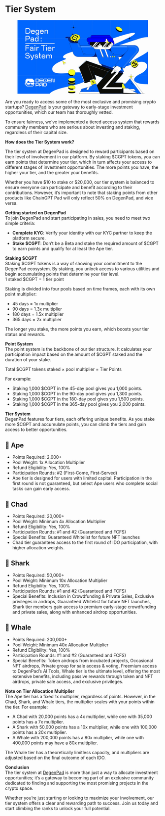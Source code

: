 # Tier System

<figure><img src="../../../.gitbook/assets/image (17).png" alt=""><figcaption></figcaption></figure>

Are you ready to access some of the most exclusive and promising crypto startups? [DegenPad](http://degenpad.com/) is your gateway to early-stage investment opportunities, which our team has thoroughly vetted.

To ensure fairness, we’ve implemented a tiered access system that rewards community members who are serious about investing and staking, regardless of their capital size.

**How does the Tier System work?**

The tier system at DegenPad is designed to reward participants based on their level of involvement in our platform. By staking $CGPT tokens, you can earn points that determine your tier, which in turn affects your access to different stages of investment opportunities. The more points you have, the higher your tier, and the greater your benefits.

Whether you have $10 to stake or $20,000, our tier system is balanced to ensure everyone can participate and benefit according to their contributions. However, it’s important to note that staking points from other products like ChainGPT Pad will only reflect 50% on DegenPad, and vice versa.

**Getting started on DegenPad**\
To join DegenPad and start participating in sales, you need to meet two simple criteria:

* **Complete KYC**: Verify your identity with our KYC partner to keep the platform secure.
* **Stake $CGPT**: Don’t be a Beta and stake the required amount of $CGPT to earn points and qualify for at least the Ape tier.

**Staking $CGPT**\
Staking $CGPT tokens is a way of showing your commitment to the DegenPad ecosystem. By staking, you unlock access to various utilities and begin accumulating points that determine your tier level.\
1 staked $CGPT = 1 tier point

Staking is divided into four pools based on time frames, each with its own point multiplier:

* 45 days = 1x multiplier
* 90 days = 1.3x multiplier
* 180 days = 1.5x multiplier
* 365 days = 2x multiplier

The longer you stake, the more points you earn, which boosts your tier status and rewards.

**Point System**\
The point system is the backbone of our tier structure. It calculates your participation impact based on the amount of $CGPT staked and the duration of your stake.

Total $CGPT tokens staked × pool multiplier = Tier Points

For example:

* Staking 1,000 $CGPT in the 45-day pool gives you 1,000 points.
* Staking 1,000 $CGPT in the 90-day pool gives you 1,300 points.
* Staking 1,000 $CGPT in the 180-day pool gives you 1,500 points.
* Staking 1,000 $CGPT in the 365-day pool gives you 2,000 points.

**Tier System**\
DegenPad features four tiers, each offering unique benefits. As you stake more $CGPT and accumulate points, you can climb the tiers and gain access to better opportunities.

## 🦧 **Ape** <a href="#id-472d" id="id-472d"></a>

* Points Required: 2,000+
* Pool Weight: 1x Allocation Multiplier
* Refund Eligibility: Yes, 100%
* Participation Rounds: #2 (First-Come, First-Served)
* Ape tier is designed for users with limited capital. Participation in the first round is not guaranteed, but select Ape users who complete social tasks can gain early access.

## 🕺 **Chad** <a href="#e6db" id="e6db"></a>

* Points Required: 20,000+
* Pool Weight: Minimum 4x Allocation Multiplier
* Refund Eligibility: Yes, 100%
* Participation Rounds: #1 and #2 (Guaranteed and FCFS)
* Special Benefits: Guaranteed Whitelist for future NFT launches
* Chad tier guarantees access to the first round of IDO participation, with higher allocation weights.

## 🦈 **Shark** <a href="#id-2896" id="id-2896"></a>

* Points Required: 50,000+
* Pool Weight: Minimum 10x Allocation Multiplier
* Refund Eligibility: Yes, 100%
* Participation Rounds: #1 and #2 (Guaranteed and FCFS)
* Special Benefits: Inclusion in Crowdfunding & Private Sales, Exclusive privileges in airdrops, Guaranteed Whitelist for future NFT launches, Shark tier members gain access to premium early-stage crowdfunding and private sales, along with enhanced airdrop opportunities.

## 🐋 **Whale** <a href="#b6aa" id="b6aa"></a>

* Points Required: 200,000+
* Pool Weight: Minimum 40x Allocation Multiplier
* Refund Eligibility: Yes, 100%
* Participation Rounds: #1 and #2 (Guaranteed and FCFS)
* Special Benefits: Token airdrops from incubated projects, Occasional NFT airdrops, Private group for sale access & voting, Freemium access to DegenPad’s AI Tools, Whale tier is the ultimate level, offering the most extensive benefits, including passive rewards through token and NFT airdrops, private sale access, and exclusive privileges.

**Note on Tier Allocation Multiplier**\
The Ape tier has a fixed 1x multiplier, regardless of points. However, in the Chad, Shark, and Whale tiers, the multiplier scales with your points within the tier. For example:

* A Chad with 20,000 points has a 4x multiplier, while one with 35,000 points has a 7x multiplier.
* A Shark with 50,000 points has a 10x multiplier, while one with 100,000 points has a 20x multiplier.
* A Whale with 200,000 points has a 80x multiplier, while one with 400,000 points may have a 80x multiplier.

The Whale tier has a theoretically limitless capacity, and multipliers are adjusted based on the final outcome of each IDO.

**Conclusion**\
The tier system at [DegenPad](http://degenpad.com/) is more than just a way to allocate investment opportunities; it’s a gateway to becoming part of an exclusive community dedicated to finding and supporting the most promising projects in the crypto space.

Whether you’re just starting or looking to maximize your involvement, our tier system offers a clear and rewarding path to success. Join us today and start climbing the ranks to unlock your full potential.

[\
](https://medium.com/@degenpad?source=post\_page-----ec74d31f6371--------------------------------)
